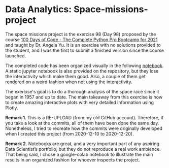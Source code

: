 # Data Analytics: Space-missions-project

The space missions project is the exercise 98 (Day 98) proposed by the course <a href="https://www.udemy.com/course/100-days-of-code/">100 Days of Code - The Complete Python Pro Bootcamp for 2021</a> and taught by Dr. Angela Yu. It is an exercise with no solutions provided to the student, and I was the first to submit a finished version since the course launched.

The completed code has been organized visually in the following <a href="https://colab.research.google.com/drive/1LgG0qQJcgVFcL0FGPRC6kgRBEPoDNxE7?usp=sharing">notebook</a>. A static jupyter notebook is also provided on the repository, but they lose the interactivity which make them good. Also, a couple of them get rendered on a weird fashion when not using the interactivity. 

The exercise's goal is to do a thorough analysis of the space race since it began in 1957 and up to date. The main takeaway from this exercise is how to create amazing interactive plots with very detailed information using Plotly.

**Remark 1**. This is a RE-UPLOAD (from my old GitHub account). Therefore, if you take a look at the commits, all of them have been done the same day. Nonetheless, I tried to recreate how the commits were originally developed when I created this project (from 2020-12-10 to 2020-12-20).

**Remark 2**. Notebooks are great, and a very important part of any aspiring Data Scientist’s portfolio, but they do not reproduce a real work ambience. That being said, I chose a google-colab notebook to illustrate the main results in an organized fashion for whoever inspects the project.

